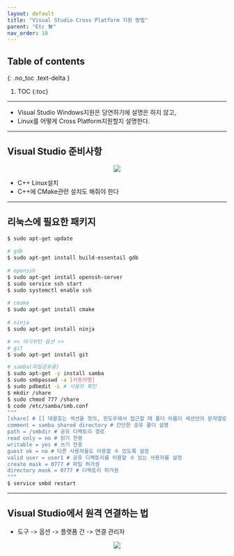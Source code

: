 ```yaml
---
layout: default
title: "Visual Studio Cross Platform 지원 방법"
parent: "Etc 🛠"
nav_order: 10
---
```


## Table of contents
{: .no_toc .text-delta }

1. TOC
{:toc}

---

* Visual Studio Windows지원은 당연하기에 설명은 하지 않고,
* Linux를 어떻게 Cross Platform지원할지 설명한다.

---

## Visual Studio 준비사항

<p align="center">
  <img src="https://taehyungs-programming-blog.github.io/blog/assets/images/etc/vscp-1-1.png"/>
</p>

* C++ Linux설치
* C++에 CMake관련 설치도 해줘야 한다

---

## 리눅스에 필요한 패키지

```bash
$ sudo apt-get update
 
# gdb
$ sudo apt-get install build-essentail gdb
 
# openssh
$ sudo apt-get install openssh-server
$ sudo service ssh start
$ sudo systemctl enable ssh
 
# cmake
$ sudo apt-get install cmake
 
# ninja
$ sudo apt-get install ninja

# << 여기부턴 옵션 >>
# git
$ sudo apt-get install git

# samba(파일공유용)
$ sudo apt-get -y install samba
$ sudo smbpasswd -a [사용자명]
$ sudo pdbedit -L # 사용자 확인
$ mkdir /share
$ sudo chmod 777 /share
$ code /etc/samba/smb.conf
"""
[share] # [] 대괄호는 섹션을 정의, 윈도우에서 접근할 때 폴더 이름이 세션안의 문자열로 보인다. 보이고 싶은 이름을 적으면 된다.
comment = samba shared directory # 간단한 공유 폴더 설명
path = /smbdir # 공유 디렉토리 경로
read only = no # 읽기 전용
writable = yes # 쓰기 전용 
guest ok = no # 다른 사용자들도 이용할 수 있도록 설정
valid user = user1 # 공유 디렉토리를 이용할 수 있는 사용자를 설정
create mask = 0777 # 파일 허가권
directory mask = 0777 # 디렉토리 허가권
"""
$ service smbd restart
```

---

## Visual Studio에서 원격 연결하는 법

* 도구 -> 옵션 -> 플랫폼 간 -> 연결 관리자

<p align="center">
  <img src="https://taehyungs-programming-blog.github.io/blog/assets/images/etc/vscp-1-2.png"/>
</p>